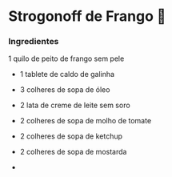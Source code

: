 # Strogonoff de Frango  :chicken:

### Ingredientes

1 quilo de peito de frango sem pele

- 1 tablete de caldo de galinha
- 3 colheres de sopa de óleo

- 2 lata de creme de leite sem soro
- 2 colheres de sopa de molho de tomate
- 2 colheres de sopa de ketchup
- 2 colheres de sopa de mostarda
- 

